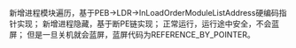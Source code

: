 新增进程模块遍历，基于PEB->LDR->InLoadOrderModuleListAddress硬编码指针实现；
新增进程隐藏，基于断PE链实现；
正常运行，运行途中安全，不会蓝屏；
但是一旦关机就会蓝屏，蓝屏代码为REFERENCE_BY_POINTER。
